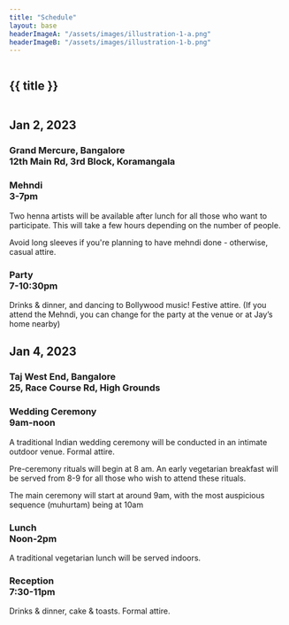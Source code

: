 ```yaml
---
title: "Schedule"
layout: base
headerImageA: "/assets/images/illustration-1-a.png"
headerImageB: "/assets/images/illustration-1-b.png"
---
```


<section class="page__header">
    <figure class="header__image left"><img src="{{ headerImageA }}" alt=""></figure>
    <h1 class="header__title">{{ title }}</h1>
    <figure class="header__image right"><img src="{{ headerImageB }}" alt=""></figure>
</section>
<section class="page__section">
    <article class="page__row">
        <div class="page__column">
            <h2 class="page__title">Jan 2, 2023</h2>
            <h3 class="page__subtitle">
                Grand Mercure, Bangalore<br>
                12th Main Rd, 3rd Block, Koramangala
            </h3>
        </div>
        <div class="page__column">
            <div class="page__description-section">
                <h3 class="page__description-title">
                    Mehndi<br>
                    3-7pm
                </h3>
                <p class="page__description">Two henna artists will be available after lunch for all those who want to
                    participate.
                    This will take a few hours depending on the number of people.</p>
                <p class="page__description">Avoid long sleeves if you're planning to have mehndi done - otherwise,
                    casual attire.</p>
            </div>
            <div class="page__description-section">
                <h3 class="page__description-title">
                    Party<br>
                    7-10:30pm
                </h3>
                <p class="page__description">Drinks & dinner, and dancing to Bollywood music! Festive attire. (If you
                    attend the Mehndi, you can change for the party at the venue or at Jay’s home nearby)</p>
            </div>
        </div>
    </article>
    <article class="page__row">
        <div class="page__column">
            <h2 class="page__title">Jan 4, 2023</h2>
            <h3 class="page__subtitle">
                Taj West End, Bangalore<br>
                25, Race Course Rd, High Grounds
            </h3>
        </div>
        <div class="page__column">
            <div class="page__description-section">
                <h3 class="page__description-title">
                    Wedding Ceremony<br>
                    9am-noon
                </h3>
                <p class="page__description">A traditional Indian wedding ceremony will be conducted in an intimate
                    outdoor venue. Formal attire.</p>
                <p class="page__description">Pre-ceremony rituals will begin at 8 am. An early vegetarian breakfast will
                    be served from 8-9 for all those who wish to attend these rituals.</p>
                <p class="page__description">The main ceremony will start at around 9am, with the most auspicious
                    sequence (muhurtam) being at 10am</p>
            </div>
            <div class="page__description-section">
                <h3 class="page__description-title">
                    Lunch<br>
                    Noon-2pm
                </h3>
                <p class="page__description">A traditional vegetarian lunch will be served indoors.</p>
            </div>
            <div class="page__description-section">
                <h3 class="page__description-title">
                    Reception<br>
                    7:30-11pm
                </h3>
                <p class="page__description">Drinks & dinner, cake & toasts. Formal attire.</p>
            </div>
        </div>
    </article>
</section>